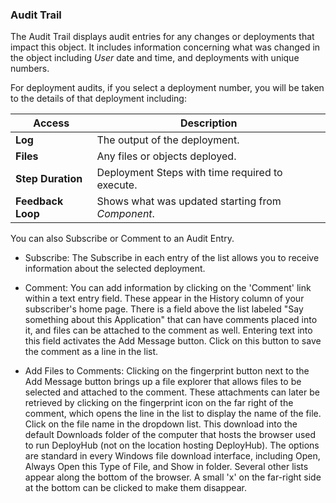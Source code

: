 ### Audit Trail 

The Audit Trail displays audit entries for any changes or deployments that impact this object. It includes information concerning what was changed in the object including _User_ date and time, and deployments with unique numbers.

For deployment audits, if you select a deployment number, you will be taken to the details of that deployment including:

| Access | Description |
| --- | --- |
|**Log** | The output of the deployment. |
|**Files**| Any files or objects deployed.|
|**Step Duration**| Deployment Steps with time required to execute.|
|**Feedback Loop**| Shows what was updated starting from _Component_.|

You can also Subscribe or Comment to an Audit Entry. 

- Subscribe: The Subscribe in each entry of the list allows you to receive information about the selected deployment.

- Comment: You can add information by clicking on the 'Comment' link within a text entry field. These appear in the History column of your subscriber's home page. There is a field above the list labeled "Say something about this Application" that can have comments placed into it, and files can be attached to the comment as well. Entering text into this field activates the Add Message button. Click on this button to save the comment as a line in the list.  

- Add Files to Comments: Clicking on the fingerprint button next to the Add Message button brings up a file explorer that allows files to be selected and attached to the comment. These attachments can later be retrieved by clicking on the fingerprint icon on the far right of the comment, which opens the line in the list to display the name of the file. Click on the file name in the dropdown list. This download into the default Downloads folder of the computer that hosts the browser used to run DeployHub (not on the location hosting DeployHub). The options are standard in every Windows file download interface, including Open, Always Open this Type of File, and Show in folder. Several other lists appear along the bottom of the browser. A small 'x' on the far-right side at the bottom can be clicked to make them disappear.
